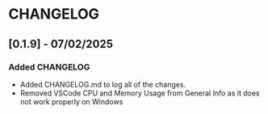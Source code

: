 # CHANGELOG

## [0.1.9] - 07/02/2025
### Added CHANGELOG
 - Added CHANGELOG.md to log all of the changes.
 - Removed VSCode CPU and Memory Usage from General Info as it does not work properly on Windows 